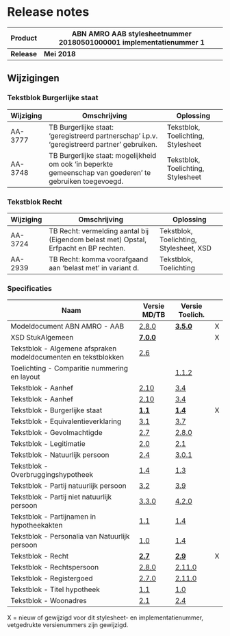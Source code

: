 # Release notes
Product|ABN AMRO AAB stylesheetnummer 20180501000001 implementatienummer 1|
|---|---|
|**Release**|**Mei 2018**|
## Wijzigingen
### Tekstblok Burgerlijke staat
|Wijziging|Omschrijving|Oplossing|
|---|---|---|
AA-3777 |TB Burgerlijke staat: ‘geregistreerd partnerschap’ i.p.v. ‘geregistreerd partner’ gebruiken.|Tekstblok, Toelichting, Stylesheet|
AA-3748 |TB Burgerlijke staat: mogelijkheid om ook ‘in beperkte gemeenschap van goederen’ te gebruiken toegevoegd.|Tekstblok, Toelichting, Stylesheet|
### Tekstblok Recht
|Wijziging|Omschrijving|Oplossing|
|---|---|---|
AA-3724|TB Recht: vermelding aantal bij (Eigendom belast met) Opstal, Erfpacht en BP rechten.|Tekstblok, Toelichting, Stylesheet, XSD|
AA-2939|TB Recht: komma voorafgaand aan ‘belast met’ in variant d.|Tekstblok, Toelichting|

### Specificaties
Naam|Versie MD/TB|Versie Toelich.|  |
| --- |--- |--- |---|
Modeldocument ABN AMRO - AAB|[2.8.0]( /kik-modeldocumenten/modeldocumenten/Hypotheek%20ABN%20AMRO%20AAB/20180501000001/Modeldocument%20ABN%20AMRO%20-%20AAB%20v2.8.0.docx)|**[3.5.0]( /kik-modeldocumenten/modeldocumenten/Hypotheek%20ABN%20AMRO%20AAB/20180501000001/Toelichting%20modeldocument%20ABN%20AMRO%20-%20AAB%202.8.0%20-%20v3.5.0.docx)**| X  |
XSD StukAlgemeen|**[7.0.0](/schema/stuk%20algemeen/7.0.0/StukAlgemeen-7.0.0.xsd)**|| X |
Tekstblok - Algemene afspraken modeldocumenten en tekstblokken|[2.6](/kik-modeldocumenten/tekstblokken/Tekstblok%20-%20Algemene%20afspraken%20modeldocumenten%20en%20tekstblokken%20v2.6.docx)||  | 
Toelichting - Comparitie nummering en layout||[1.1.2](/kik-modeldocumenten/tekstblokken/Toelichting%20-%20Comparitie%20nummering%20en%20layout%20v1.1.2.docx)|   |
Tekstblok - Aanhef|[2.10](/kik-modeldocumenten/tekstblokken/Tekstblok%20-%20Aanhef%20v2.10.docx)|[3.4](/kik-modeldocumenten/tekstblokken/Toelichting%20Tekstblok%20-%20Aanhef%202.10%20-%20v3.4.docx)|   |
Tekstblok - Aanhef|[2.10](/kik-modeldocumenten/tekstblokken/Tekstblok%20-%20Aanhef%20v2.10.docx)|[3.4](/kik-modeldocumenten/tekstblokken/Toelichting%20Tekstblok%20-%20Aanhef%202.10%20-%20v3.4.docx)|   |
Tekstblok - Burgerlijke staat|**[1.1](/kik-modeldocumenten/tekstblokken/Tekstblok%20-%20Burgerlijke%20staat%20v1.1.docx)**|**[1.4](/kik-modeldocumenten/tekstblokken/Toelichting%20Tekstblok%20-%20Burgerlijke%20staat%201.1%20-%20v1.4.docx)**| X  |
Tekstblok - Equivalentieverklaring|[3.1](/kik-modeldocumenten/tekstblokken/Tekstblok%20-%20Equivalentieverklaring%20v3.1.docx)|[3.7](/kik-modeldocumenten/tekstblokken/Toelichting%20Tekstblok%20-%20Equivalentieverklaring%203.1%20-%20v3.7.docx)|   |
Tekstblok - Gevolmachtigde|[2.7](/kik-modeldocumenten/tekstblokken/Tekstblok%20-%20Gevolmachtigde%20v2.7.docx)|[2.8.0](/kik-modeldocumenten/tekstblokken/Toelichting%20Tekstblok%20-%20Gevolmachtigde%202.7%20-%20v2.8.0.docx)|   |
Tekstblok - Legitimatie|[2.0](/kik-modeldocumenten/tekstblokken/Tekstblok%20-%20Legitimatie%20v2.0.docx)|[2.1](/kik-modeldocumenten/tekstblokken/Toelichting%20Tekstblok%20-%20Legitimatie%202.0%20-%20v2.1.docx)|   |
Tekstblok - Natuurlijk persoon|[2.4](/kik-modeldocumenten/tekstblokken/Tekstblok%20-%20Natuurlijk%20persoon%20v2.4.docx)|[3.0.1](/kik-modeldocumenten/tekstblokken/Toelichting%20Tekstblok%20-%20Natuurlijk%20persoon%202.4%20-%20v3.0.1.docx)|   |
Tekstblok - Overbruggingshypotheek|[1.4](/kik-modeldocumenten/tekstblokken/Tekstblok%20-%20Overbruggingshypotheek%20v%201.4.docx)|[1.3](/kik-modeldocumenten/tekstblokken/Toelichting%20Tekstblok%20-%20Overbruggingshypotheek%201.4%20-%20v1.3.docx)|   |
Tekstblok - Partij natuurlijk persoon|[3.2](/kik-modeldocumenten/tekstblokken/Tekstblok%20-%20Partij%20natuurlijk%20persoon%20v3.2.docx)|[3.9](/kik-modeldocumenten/tekstblokken/Toelichting%20Tekstblok%20-%20Partij%20natuurlijk%20persoon%203.2%20-%20v3.9.docx)|   |
Tekstblok - Partij niet natuurlijk persoon|[3.3.0](/kik-modeldocumenten/tekstblokken/Tekstblok%20-%20Partij%20niet%20natuurlijk%20persoon%20v3.3.0.docx)|[4.2.0](/kik-modeldocumenten/tekstblokken/Toelichting%20Tekstblok%20-%20Partij%20niet%20natuurlijk%20persoon%203.3.0%20-%20v4.2.0.docx)|   |
Tekstblok - Partijnamen in hypotheekakten|[1.1](/kik-modeldocumenten/tekstblokken/Tekstblok%20-%20Partijnamen%20in%20hypotheekakten%20%20v1.1.docx)|[1.4](/kik-modeldocumenten/tekstblokken/Toelichting%20Tekstblok%20-%20Partijnamen%20in%20hypotheekakten%201.1%20-%20v1.4.docx)|   |
Tekstblok - Personalia van Natuurlijk persoon|[1.0](/kik-modeldocumenten/tekstblokken/Tekstblok%20-%20Personalia%20van%20Natuurlijk%20persoon%20v1.0.docx)|[1.4](/kik-modeldocumenten/tekstblokken/Toelichting%20Tekstblok%20-%20Personalia%20van%20Natuurlijk%20persoon%201.0%20-%20v1.4.docx)|   |
Tekstblok - Recht|**[2.7](/kik-modeldocumenten/tekstblokken/Tekstblok%20-%20Recht%20v2.7.docx)**|**[2.9](/kik-modeldocumenten/tekstblokken/Toelichting%20Tekstblok%20-%20Recht%202.7%20-%20v2.9.docx)**| X |
Tekstblok - Rechtspersoon|[2.8.0](/kik-modeldocumenten/tekstblokken/Tekstblok%20-%20Rechtspersoon%20v2.8.0.docx)|[2.11.0](/kik-modeldocumenten/tekstblokken/Toelichting%20Tekstblok%20-%20Rechtspersoon%202.8.0%20-%20v2.11.0.docx)|   |
Tekstblok - Registergoed|[2.7.0](/kik-modeldocumenten/tekstblokken/Tekstblok%20-%20Registergoed%20v2.7.0.docx)|[2.11.0](/kik-modeldocumenten/tekstblokken/Toelichting%20Tekstblok%20-%20Registergoed%202.7.0%20-%20v2.11.0.docx)|  | 
Tekstblok - Titel hypotheek|[1.1](/kik-modeldocumenten/tekstblokken/Tekstblok%20-%20Titel%20hypotheek%20v1.1.docx)|[1.0](/kik-modeldocumenten/tekstblokken/Toelichting%20Tekstblok%20-%20Titel%20hypotheek%201.1%20-%20v1.0.docx)|   |
Tekstblok - Woonadres|[2.1](/kik-modeldocumenten/tekstblokken/Tekstblok%20-%20Woonadres%20v2.1.docx)|[2.4](/kik-modeldocumenten/tekstblokken/Toelichting%20Tekstblok%20-%20Woonadres%202.1%20-%20v2.4.docx)|   |
X = nieuw of gewijzigd voor dit stylesheet- en implementatienummer, vetgedrukte versienummers zijn gewijzigd.